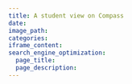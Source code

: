 ```yaml
---
title: A student view on Compass
date:
image_path:
categories:
iframe_content:
search_engine_optimization:
  page_title:
  page_description:
---
```

